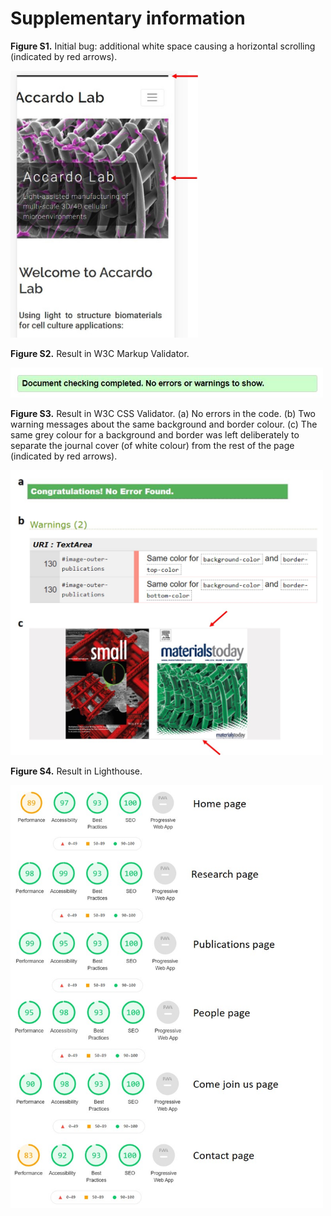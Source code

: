 # Supplementary information


**Figure S1.** Initial bug: additional white space causing a horizontal scrolling (indicated by red arrows).

<img src="assets/images/supp_info_images/initial_bug.jpg" alt="Initial bug: additional white space causing a horizontal scrolling (indicated by red arrows)." width="300px" height="auto">

**Figure S2.** Result in W3C Markup Validator.

<img src="assets/images/supp_info_images/html_validator.jpg" alt="Result in W3C Markup Validator." width="500px" height="auto">

**Figure S3.** Result in W3C CSS Validator. (a) No errors in the code. (b) Two warning messages about the same background and border colour. (c) The same grey colour for a background and border was left deliberately to separate the journal cover (of white colour) from the rest of the page (indicated by red arrows).

<img src="assets/images/supp_info_images/css_validator.jpg" alt="Result in W3C CSS Validator." width="500px" height="auto">

**Figure S4.** Result in Lighthouse. 

<img src="assets/images/supp_info_images/lighthouse_test.jpg" alt="Result in Lighthouse." width="500px" height="auto">

